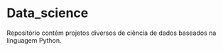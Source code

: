 # Data_science
Repositório contém projetos diversos de ciência de dados baseados na linguagem Python.
